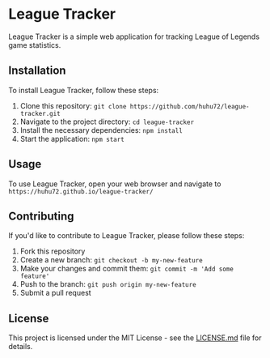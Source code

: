 # League Tracker

League Tracker is a simple web application for tracking League of Legends game statistics.

## Installation

To install League Tracker, follow these steps:

1. Clone this repository: `git clone https://github.com/huhu72/league-tracker.git`
2. Navigate to the project directory: `cd league-tracker`
3. Install the necessary dependencies: `npm install`
4. Start the application: `npm start`

## Usage

To use League Tracker, open your web browser and navigate to `https://huhu72.github.io/league-tracker/`


## Contributing

If you'd like to contribute to League Tracker, please follow these steps:

1. Fork this repository
2. Create a new branch: `git checkout -b my-new-feature`
3. Make your changes and commit them: `git commit -m 'Add some feature'`
4. Push to the branch: `git push origin my-new-feature`
5. Submit a pull request

## License

This project is licensed under the MIT License - see the [LICENSE.md](LICENSE.md) file for details.
